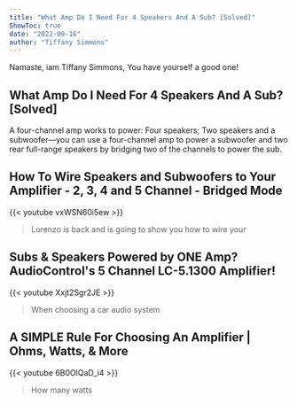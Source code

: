 ```yaml
---
title: "What Amp Do I Need For 4 Speakers And A Sub? [Solved]"
ShowToc: true 
date: "2022-09-16"
author: "Tiffany Simmons" 
---
```


Namaste, iam Tiffany Simmons, You have yourself a good one!
## What Amp Do I Need For 4 Speakers And A Sub? [Solved]
A four-channel amp works to power: Four speakers; Two speakers and a subwoofer—you can use a four-channel amp to power a subwoofer and two rear full-range speakers by bridging two of the channels to power the sub.

## How To Wire Speakers and Subwoofers to Your Amplifier - 2, 3, 4 and 5 Channel - Bridged Mode
{{< youtube vxWSN60i5ew >}}
>Lorenzo is back and is going to show you how to wire your 

## Subs & Speakers Powered by ONE Amp? AudioControl's 5 Channel LC-5.1300 Amplifier!
{{< youtube Xxjt2Sgr2JE >}}
>When choosing a car audio system 

## A SIMPLE Rule For Choosing An Amplifier | Ohms, Watts, & More
{{< youtube 6B0OlQaD_i4 >}}
>How many watts 

